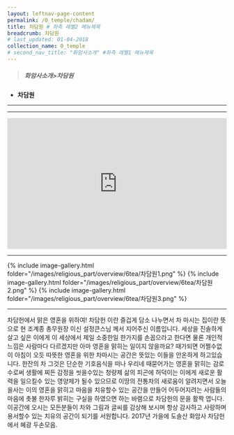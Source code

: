 ```yaml
---
layout: leftnav-page-content
permalink: /0_temple/chadam/
title: 차담원 # 좌측 레벨2 메뉴제목
breadcrumb: 차담원 
# last_updated: 01-04-2018 
collection_name: 0_temple
# second_nav_title: "화암사소개" #좌측 레벨1 메뉴제목
---
```


> ##### **화암사소개>차담원**

* **차담원**
---
---
<iframe width="100%"
        height="300"
        src="https://youtube.com/embed/eLLwpnl7vKI?t=16"
        frameborder="0"      
        controls="1"  
        allowfullscreen></iframe>

---

{% include image-gallery.html folder="/images/religious_part/overview/6tea/차담원1.png" %}
{% include image-gallery.html folder="/images/religious_part/overview/6tea/차담원2.png" %}
{% include image-gallery.html folder="/images/religious_part/overview/6tea/차담원3.png" %}

---

차담헌에서 맑은 영혼을 위하여!
차담헌 이란 즐겁게 담소 나누면서 차 마시는
집이란 뜻으로 현 조계종 총무원장 이신
설정큰스님  께서 지어주신 이름입니다.
세상을 진솔하게 살고 싶은 이에게 이 세상에서
제일 소중한일 한가지를 손꼽으라고 한다면
물론 개인적 느낌은 사람마다 다르겠지만 아마
영혼을 맑히는 일이지 않을까요?
때가되면 어쩔수없이 아침이 오듯 따뜻한 영혼을
위한 차마시는 공간은 뜻있는 이들을 안온하게
하고있습니다. 한잔의 차 그것은 단순한 기호음식을
떠나 우리네 때묻어가는 영혼을 맑히는 감로수로써
생활에 찌든 감정을 씻을수있는 청량제 삶의 피곤에
허덕이는 이에게 새로운 활력을 일으킬수 있는 
영양제가 될수 있으므로 이땅의 전통차의
새로움이 알려지면서 오늘을사는 이의 영혼을
맑히고 마음을 치유할수 있는 공간을 만들어
어두어지려는 사람들의 마음에 촛불 한자루
밝히는 구실을 하였으면 하는 바램으로 차담헌의
문을 활짝 엽니다. 이공간에 오시는 모든분들이
차와  그림과 글씨를 감상해 보시며 항상 감사하고
사랑하며 용서할수 있는 치유의 공간이 되기를
서원합니다. 2017년 가을에 도솔산 화암사
       차담헌 에서  혜광 두손모음.
